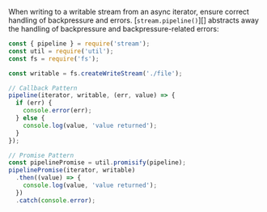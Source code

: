 
When writing to a writable stream from an async iterator, ensure correct
handling of backpressure and errors. [`stream.pipeline()`][] abstracts away
the handling of backpressure and backpressure-related errors:

```js
const { pipeline } = require('stream');
const util = require('util');
const fs = require('fs');

const writable = fs.createWriteStream('./file');

// Callback Pattern
pipeline(iterator, writable, (err, value) => {
  if (err) {
    console.error(err);
  } else {
    console.log(value, 'value returned');
  }
});

// Promise Pattern
const pipelinePromise = util.promisify(pipeline);
pipelinePromise(iterator, writable)
  .then((value) => {
    console.log(value, 'value returned');
  })
  .catch(console.error);
```

<!--type=misc-->

